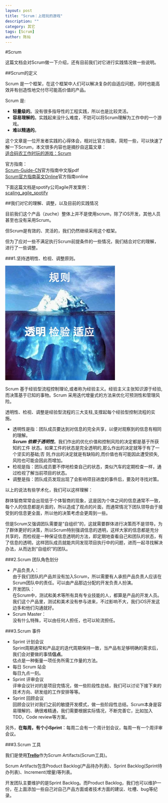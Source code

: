 ```yaml
---
layout: post
title: "Scrum：上班玩的游戏"
description: ""
category: 其它
tags: [Scrum]
author: 陈灿
---  
```


 
#Scrum

这篇文档会对Scrum做一下介绍，还有目前我们对它进行实践情况做一些说明。

##Scrum的定义

Scrum 是一个框架，在这个框架中人们可以解决复杂的自适应问题，同时也能高效并有创造性地交付尽可能高价值的产品。  

Scrum 是:    

* **轻量级的**。没有很多指导性的工程实践，所以也是比较灵活。  
* **容易理解的**。实践起来没什么难度，不妨可以将Scrum理解为工作中的一个游戏。   
* **难以精通的**。  

这个文章是一位开发者实践的心得体会，相对比官方指南，简短一些，可以快速了解一下Scrum，本文很多内容也是摘抄自这篇文章：  
[适合码农工作时玩的游戏：Scrum](/attachment/适合码农工作时玩的游戏：Scrum.pdf)  



官方指南：  
[Scrum-Guide-CN](/attachment/Scrum-Guide-CN.pdf)官方指南中文版pdf      
[Scrum官方指南英文Online](http://www.scrumguides.org/scrum-guide.html)官方指南online  

下面这篇文档是spotify公司agile开发案例：  
[scaling_agile_spotify](/attachment/scaling_agile_spotify.pdf)


##我们对它的理解、调整，以及目前的实践情况

目前我们这个产品（zuche）整体上并不是使用scrum，除了iOS开发，其他人员甚至也没有采用Scrum。  

但Scrum是有效的、灵活的，我们仍然继续采用这个框架。  

但为了应对一些不满足执行Scrum前提条件的一些情况，我们结合对它的理解，进行了一些调整。    



###1.坚持透明性、检视、调整原则。  

![](/attachment/scrum_keys.jpg)

Scrum 基于经验型流程控制理论,或者称为经验主义。经验主义主张知识源于经验, 而决策基于已知的事物。Scrum 采用迭代增量式的方法来优化可预测性和管理风险。  

透明性、检视、调整是经验型流程的三大支柱,支撑起每个经验型控制流程的实施。




* 透明性是指：团队成员要达到对信息的完全共享，以便对观察到的信息有相同的理解。    
  ***Scrum 依赖于透明性***。我们作出的优化价值和控制风险的决定都是基于所获知的工件 状态。如果工件的状态是完全透明的,那么作出的决定就等于有了一个坚实的基础;否 则,作出的决定就是有缺陷的,而价值也有可能因此遭受损失,风险也可能会因此而增加。  
* 检视是指：团队成员要不停地检查自己的状态，类似汽车的定期检查一样，通过检视了解当前项目的状态。  
* 调整是指：团队成员发现出现了会影响项目进度的事件后，要及时寻找对策。 

以上的说法有些学术化，我们可以这样理解：   
 
群体智商常常会出现低于个体智商的现象，这是因为个体之间的信息通常不一致，每个人的信息都是片面的，所以造成了观点的片面，而通常情况下团队领导由于接受到的信息更全面，所以他的决策考虑会更周到一些。  

但是Scrum又强调团队需要是“自组织”的，这就需要群体进行决策而不是领导。为了群体更好的决策，所以Scrum特别强调信息的透明，这样大家的信息都是充分共享的，而检视是一种保证信息透明的方法，即定期地查看自己和团队的状态，有了信息的透明，这样团队成员就能共同发现项目执行中的问题，进而一起寻找解决办法，从而达到“自组织”的团队。


###2.Scrum 团队角色划分

* 产品负责人：  
由于我们团队的产品并没有加入Scrum，所以需要有人承担产品负责人应该在Scrum团队中的责任。可以由产品那边分配的开发负责人扮演。  
* 开发团队：  
在Scrum中，测试和美术等所有具有专业技能的人，都算是产品的开发人员。我们这个产品里，测试和美术没有参与进来，不过影响不大，我们iOS开发这边多和他们沟通就好。
* Scrum Master：  
没有什么特殊，可以由任何人担任，也可以轮流担任。


###3.Scrum 事件

* Sprint 计划会议  
  Sprint周期通常和产品定的迭代周期保持一致，当产品有足够明确的需求后，我们会对要做的事情**估点**。  
  估点是一种衡量一项任务所需工作量的方法。  
* 每日 Scrum 站会  
  每日九点一刻。
* Sprint 评审会议  
  评审会议针对的是项目完情况，做一些阶段性总结，我们可以讨论下接下来的技术方向、研发组的工作安排等等。 
* Sprint 回顾会议  
  回顾会议针对我们之前的敏捷开发模式，做一些阶段性总结。Scrum本身是容易理解的、确很难精通，我们需要根据实际情况，不断完善它，比如加入TDD，Code review等方案。
  
  
另外，**在每周，有个小Sprint**：每周二会有一个周计划会议，每周一有一个周评审会议。

###3.Scrum 工具

我们是使用[**Trello**](http://trello.com)作为Scrum Artifacts(Scrum工具)。  

Scrum Artifacts包含Product Backlog(产品待办列表)、Sprint Backlog(Sprint待办列表)、Increment(增量)等列表。  

开发团队主要维护的是Sprint Backlog。而Product Backlog，我们也可以维护一份，在上面添加一些自己对自己产品方面或者技术方面的建议、吐槽、bug等纪录。   






